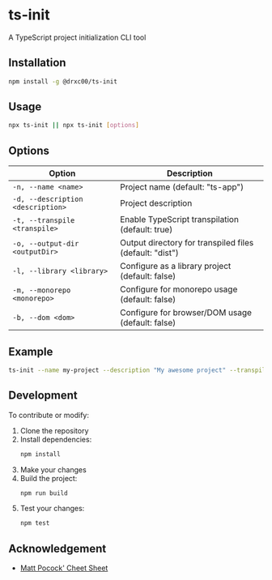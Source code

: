 # ts-init

A TypeScript project initialization CLI tool

## Installation

```bash
npm install -g @drxc00/ts-init
```

## Usage

```bash
npx ts-init || npx ts-init [options]
```

## Options

| Option                            | Description                                             |
| --------------------------------- | ------------------------------------------------------- |
| `-n, --name <name>`               | Project name (default: "ts-app")                        |
| `-d, --description <description>` | Project description                                     |
| `-t, --transpile <transpile>`     | Enable TypeScript transpilation (default: true)         |
| `-o, --output-dir <outputDir>`    | Output directory for transpiled files (default: "dist") |
| `-l, --library <library>`         | Configure as a library project (default: false)         |
| `-m, --monorepo <monorepo>`       | Configure for monorepo usage (default: false)           |
| `-b, --dom <dom>`                 | Configure for browser/DOM usage (default: false)        |

## Example

```bash
ts-init --name my-project --description "My awesome project" --transpile true --output-dir build
```

## Development

To contribute or modify:

1. Clone the repository
2. Install dependencies:
   ```bash
   npm install
   ```
3. Make your changes
4. Build the project:
   ```bash
   npm run build
   ```
5. Test your changes:
   ```bash
   npm test
   ```

## Acknowledgement

- [Matt Pocock' Cheet Sheet](https://www.totaltypescript.com/tsconfig-cheat-sheet)

